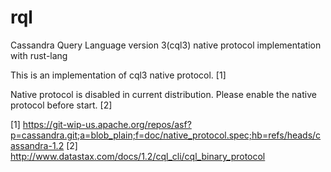 rql
========

Cassandra Query Language version 3(cql3) native protocol implementation with rust-lang

This is an implementation of cql3 native protocol. [1]

Native protocol is disabled in current distribution. Please enable the native protocol before start. [2] 


[1] https://git-wip-us.apache.org/repos/asf?p=cassandra.git;a=blob_plain;f=doc/native_protocol.spec;hb=refs/heads/cassandra-1.2
[2] http://www.datastax.com/docs/1.2/cql_cli/cql_binary_protocol
